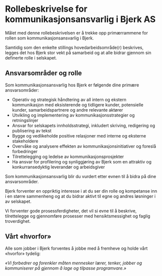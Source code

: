 # Rollebeskrivelse for kommunikasjonsansvarlig i Bjerk AS

Målet med denne rollebeskrivelsen er å trekke opp primærrammene for rollen som
kommunikasjonsansvarlig i Bjerk.

Samtidig som den enkelte stillings hovedarbeidsområde(r) beskrives, legges det
hos Bjerk stor vekt på samarbeid og at alle bidrar gjennom sin definerte rolle i
selskapet.

## Ansvarsområder og rolle

Som kommunikasjonsansvarlig hos Bjerk er følgende dine primære ansvarsområder:

- Operativ og strategisk håndtering av all intern og ekstern kommunikasjon med
  eksisterende og tidligere kunder, potensielle kunder, samarbeidspartnere og
  andre relevante aktører
- Utvikling og implementering av kommunikasjonsstrategier og retningslinjer
- Ansvar for selskapets innholdsstrategi, inkludert skriving, redigering og
  publisering av tekst
- Bygge og vedlikeholde positive relasjoner med interne og eksterne stakeholdere
- Overvåke og analysere effekten av kommunikasjonsinitiativer og foreslå
  forbedringer
- Tilrettelegging og ledelse av kommunikasjonsprosjekter
- Ha ansvar for profilering og synliggjøring av Bjerk som en attraktiv og
  konkurransedyktig leverandør og arbeidsgiver

Som kommunikasjonsansvarlig blir du vurdert etter evnen til å bidra på dine
ansvarsområder.

Bjerk forventer en oppriktig interesse i at du ser din rolle og kompetanse inn i
en større sammenheng og at du bidrar aktivt til egne og andres løsninger i av
selskapet.

Vi forventer gode prosessferdigheter, det vil si evne til å beskrive,
tilrettelegge og gjennomføre prosesser med hensiktsmessighet og faglig
troverdighet.

## Vårt «hvorfor»

Alle som jobber i Bjerk forventes å jobbe med å fremheve og holde vårt «hvorfor»
tydelig:

_«Vi forbedrer og forenkler måten mennesker lærer, tenker, jobber og
kommuniserer på gjennom å lage og tilpasse programvare.»_
